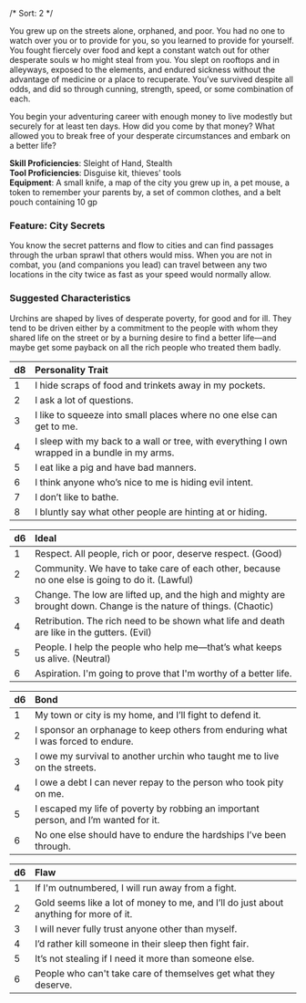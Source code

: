/* 
Sort: 2 
*/

You grew up on the streets alone, orphaned, and poor. You had no one to watch over you or to provide for you, so you learned to provide for yourself. You fought fiercely over food and kept a constant watch out for other desperate souls w ho might steal from you. You slept on rooftops and in alleyways, exposed to the elements, and endured sickness without the advantage of medicine or a place to recuperate. You’ve survived despite all odds, and did so through cunning, strength, speed, or some combination of each.

You begin your adventuring career with enough money to live modestly but securely for at least ten days. How did you come by that money? What allowed you to break free of your desperate circumstances and embark on a better life?

**Skill Proficiencies**: Sleight of Hand, Stealth  
**Tool Proficiencies**: Disguise kit, thieves’ tools  
**Equipment**: A small knife, a map of the city you grew up in, a pet mouse, a token to remember your parents by, a set of common clothes, and a belt pouch containing 10 gp

### Feature: City Secrets

You know the secret patterns and flow to cities and can find passages through the urban sprawl that others would miss. When you are not in combat, you (and companions you lead) can travel between any two locations in the city twice as fast as your speed would normally allow.

### Suggested Characteristics

Urchins are shaped by lives of desperate poverty, for good and for ill. They tend to be driven either by a commitment to the people with whom they shared life on the street or by a burning desire to find a better life—and maybe get some payback on all the rich people who treated them badly.

| d8 | Personality Trait                                                                             |
|:---|:----------------------------------------------------------------------------------------------|
| 1  | I hide scraps of food and trinkets away in my pockets.                                        |
| 2  | I ask a lot of questions.                                                                     |
| 3  | I like to squeeze into small places where no one else can get to me.                          |
| 4  | I sleep with my back to a wall or tree, with everything I own wrapped in a bundle in my arms. |
| 5  | I eat like a pig and have bad manners.                                                        |
| 6  | I think anyone who’s nice to me is hiding evil intent.                                        |
| 7  | I don’t like to bathe.                                                                        |
| 8  | I bluntly say what other people are hinting at or hiding.                                     |

| d6 | Ideal                                                                                                              |
|:---|:-------------------------------------------------------------------------------------------------------------------|
| 1  | Respect. All people, rich or poor, deserve respect. (Good)                                                         |
| 2  | Community. We have to take care of each other, because no one else is going to do it. (Lawful)                     |
| 3  | Change. The low are lifted up, and the high and mighty are brought down. Change is the nature of things. (Chaotic) |
| 4  | Retribution. The rich need to be shown what life and death are like in the gutters. (Evil)                         |
| 5  | People. I help the people who help me—that’s what keeps us alive. (Neutral)                                        |
| 6  | Aspiration. I'm going to prove that I'm worthy of a better life.                                                   |

| d6 | Bond                                                                                |
|:---|:------------------------------------------------------------------------------------|
| 1  | My town or city is my home, and I’ll fight to defend it.                            |
| 2  | I sponsor an orphanage to keep others from enduring what I was forced to endure.    |
| 3  | I owe my survival to another urchin who taught me to live on the streets.           |
| 4  | I owe a debt I can never repay to the person who took pity on me.                   |
| 5  | I escaped my life of poverty by robbing an important person, and I’m wanted for it. |
| 6  | No one else should have to endure the hardships I’ve been through.                  |

| d6 | Flaw                                                                                  |
|:---|:--------------------------------------------------------------------------------------|
| 1  | If I'm outnumbered, I will run away from a fight.                                     |
| 2  | Gold seems like a lot of money to me, and I’ll do just about anything for more of it. |
| 3  | I will never fully trust anyone other than myself.                                    |
| 4  | I’d rather kill someone in their sleep then fight fair.                               |
| 5  | It’s not stealing if I need it more than someone else.                                |
| 6  | People who can't take care of themselves get what they deserve.                       |
